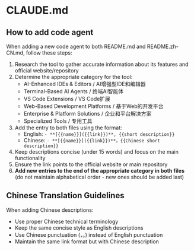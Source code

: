 # CLAUDE.md

## How to add code agent

When adding a new code agent to both README.md and README.zh-CN.md, follow these steps:

1. Research the tool to gather accurate information about its features and official website/repository
2. Determine the appropriate category for the tool:
   - AI-Enhanced IDEs & Editors / AI增强型IDE和编辑器
   - Terminal-Based AI Agents / 终端AI智能体
   - VS Code Extensions / VS Code扩展
   - Web-Based Development Platforms / 基于Web的开发平台
   - Enterprise & Platform Solutions / 企业和平台解决方案
   - Specialized Tools / 专用工具
3. Add the entry to both files using the format:
   - English: `- **[{{name}}]({{link}})**, {{short description}}`
   - Chinese: `- **[{{name}}]({{link}})**，{{Chinese short description}}`
4. Keep descriptions concise (under 15 words) and focus on the main functionality
5. Ensure the link points to the official website or main repository
6. **Add new entries to the end of the appropriate category in both files** (do not maintain alphabetical order - new ones should be added last)

## Chinese Translation Guidelines

When adding Chinese descriptions:
- Use proper Chinese technical terminology
- Keep the same concise style as English descriptions
- Use Chinese punctuation (，。) instead of English punctuation
- Maintain the same link format but with Chinese description
